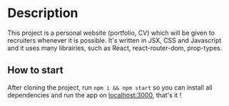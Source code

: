 # Description

This project is a personal website (portfolio, CV) which will be given to recruiters whenever it is possible. It's written in JSX, CSS and Javascript and it uses many librairies, such as React, react-router-dom, prop-types.

## How to start

After cloning the project, run `npm i && npm start` so you can install all dependencies and run the app on [localhost:3000](http://localhost:3000/), that's it !